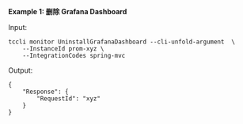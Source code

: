 **Example 1: 删除 Grafana Dashboard**



Input: 

```
tccli monitor UninstallGrafanaDashboard --cli-unfold-argument  \
    --InstanceId prom-xyz \
    --IntegrationCodes spring-mvc
```

Output: 
```
{
    "Response": {
        "RequestId": "xyz"
    }
}
```

